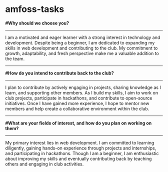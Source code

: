# amfoss-tasks
<strong>#Why should we choose you?</strong> <br> 
<hr>
I am a motivated and eager learner with a strong interest in technology and development. Despite being a beginner, I am dedicated to expanding my skills in web development and contributing to the club. My commitment to growth, adaptability, and fresh perspective make me a valuable addition to the team.
 <br> 
<hr>
<strong>#How do you intend to contribute back to the club?</strong> <br> 
<hr>
I plan to contribute by actively engaging in projects, sharing knowledge as I learn, and supporting other members. As I build my skills, I aim to work on club projects, participate in hackathons, and contribute to open-source initiatives. Once I have gained more experience, I hope to mentor new members and help create a collaborative environment within the club.
 <br> 
<hr>
<strong>#What are your fields of interest, and how do you plan on working on them?</strong> <br> 
<hr>
My primary interest lies in web development. I am committed to learning diligently, gaining hands-on experience through projects and internships, and participating in hackathons. Though I am a beginner, I am enthusiastic about improving my skills and eventually contributing back by teaching others and engaging in club activities.
